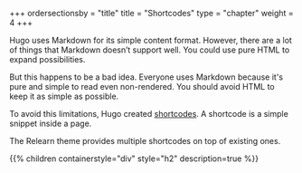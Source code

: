 +++
ordersectionsby = "title"
title = "Shortcodes"
type = "chapter"
weight = 4
+++

Hugo uses Markdown for its simple content format. However, there are a lot of things that Markdown doesn’t support well. You could use pure HTML to expand possibilities.

But this happens to be a bad idea. Everyone uses Markdown because it's pure and simple to read even non-rendered. You should avoid HTML to keep it as simple as possible.

To avoid this limitations, Hugo created [shortcodes](https://gohugo.io/extras/shortcodes/). A shortcode is a simple snippet inside a page.

The Relearn theme provides multiple shortcodes on top of existing ones.

{{% children containerstyle="div" style="h2" description=true %}}
